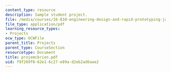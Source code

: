 ```yaml
---
content_type: resource
description: Sample student project.
file: /media/courses/16-810-engineering-design-and-rapid-prototyping-january-iap-2007/f9f269f062e16c27e89ad2eb2ad6aae2_projemcbrien.pdf
file_type: application/pdf
learning_resource_types:
- Projects
ocw_type: OCWFile
parent_title: Projects
parent_type: CourseSection
resourcetype: Document
title: projemcbrien.pdf
uid: f9f269f0-62e1-6c27-e89a-d2eb2ad6aae2
---
```

